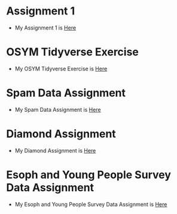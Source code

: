 # Assignment 1 
+ My Assignment 1 is [Here](osym_data_analysis_template.html)

# OSYM Tidyverse Exercise
+ My OSYM Tidyverse Exercise is [Here](osym_data_analysis_template.html)

# Spam Data Assignment 
+ My Spam Data Assignment is [Here](SpamData.html)

# Diamond Assignment
+ My Diamond Assignment is [Here](Diamond.html)

# Esoph and Young People Survey Data Assignment
+ My Esoph and Young People Survey Data Assignment is [Here](Esoph_and_Young_People_Survey_Data.html)
